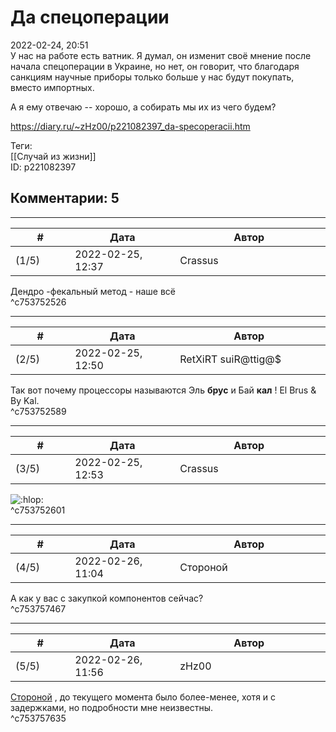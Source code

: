Да спецоперации
===============

  
2022-02-24, 20:51  
 У нас на работе есть ватник. Я думал, он изменит своё мнение после начала спецоперации в Украине, но нет, он говорит, что благодаря санкциям научные приборы только больше у нас будут покупать, вместо импортных.   
   
 А я ему отвечаю -- хорошо, а собирать мы их из чего будем?   
  
<https://diary.ru/~zHz00/p221082397_da-specoperacii.htm>  
  
Теги:  
[[Случай из жизни]]  
ID: p221082397  


Комментарии: 5
--------------

  


---



|         #         |              Дата              |                     Автор                     |           ID           |
| --- | --- | --- | --- |
| (1/5) | 2022-02-25, 12:37 | Crassus | c753752526 |

  
 Дендро -фекальный метод - наше всё   
 ^c753752526

---



|         #         |              Дата              |                     Автор                     |           ID           |
| --- | --- | --- | --- |
| (2/5) | 2022-02-25, 12:50 | RetXiRT suiR@ttig@$ | c753752589 |

  
  Так вот почему процессоры называются Эль  **брус**  и Бай  **кал**  ! El Brus & By Kal.    
 ^c753752589

---



|         #         |              Дата              |                     Автор                     |           ID           |
| --- | --- | --- | --- |
| (3/5) | 2022-02-25, 12:53 | Crassus | c753752601 |

  
 ![:hlop:](/picture/1345.gif)   
 ^c753752601

---



|         #         |              Дата              |                     Автор                     |           ID           |
| --- | --- | --- | --- |
| (4/5) | 2022-02-26, 11:04 | Стороной | c753757467 |

  
 А как у вас с закупкой компонентов сейчас?   
 ^c753757467

---



|         #         |              Дата              |                     Автор                     |           ID           |
| --- | --- | --- | --- |
| (5/5) | 2022-02-26, 11:56 | zHz00 | c753757635 |

  
  [Стороной](https://1047.diary.ru "Арфы нет - возьмите бубен!")  , до текущего момента было более-менее, хотя и с задержками, но подробности мне неизвестны.   
 ^c753757635
